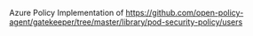 Azure Policy Implementation of https://github.com/open-policy-agent/gatekeeper/tree/master/library/pod-security-policy/users